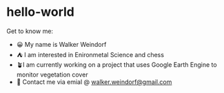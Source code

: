 # hello-world
Get to know me:
- 😀 My name is Walker Weindorf
- :tent: I am interested in Enironmetal Science and chess
- 🪴I am currently working on a project that uses Google Earth Engine to monitor vegetation cover
- 📧 Contact me via emial @ walker.weindorf@gmail.com
